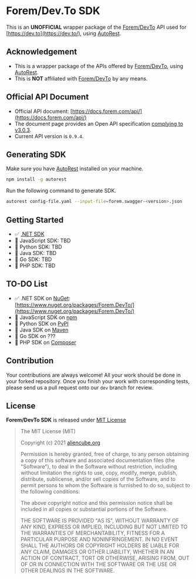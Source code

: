 # Forem/Dev.To SDK #

This is an **UNOFFICIAL** wrapper package of the [Forem/DevTo](https://github.com/forem/forem) API used for [https://dev.to](https://dev.to/), using [AutoRest](https://aka.ms/autorest).


## Acknowledgement ##

* This is a wrapper package of the APIs offered by [Forem/DevTo](https://github.com/forem/forem), using [AutoRest](https://aka.ms/autorest).
* This is **NOT** affiliated with [Forem/DevTo](https://github.com/forem/forem) by any means.


## Official API Document ##

* Official API document: [https://docs.forem.com/api/](https://docs.forem.com/api/)
* The document page provides an Open API specification [complying to v3.0.3](http://spec.openapis.org/oas/v3.0.3).
* Current API version is `0.9.4`.


## Generating SDK ##

Make sure you have [AutoRest](https://aka.ms/autorest) installed on your machine.

```bash
npm install -g autorest
```

Run the following command to generate SDK.

```bash
autorest config-file.yaml --input-file=forem.swagger-<version>.json
```


## Getting Started ##

* ✅ [.NET SDK](./docs/csharp.md)
* 🔲 JavaScript SDK: TBD
* 🔲 Python SDK: TBD
* 🔲 Java SDK: TBD
* 🔲 Go SDK: TBD
* 🔲 PHP SDK: TBD


## TO-DO List ##

* ✅ .NET SDK on [NuGet](https://nuget.org/): [https://www.nuget.org/packages/Forem.DevTo/](https://www.nuget.org/packages/Forem.DevTo/)
* 🔲 JavaScript SDK on [npm](https://npmjs.com/)
* 🔲 Python SDK on [PyPI](https://pypi.org/)
* 🔲 Java SDK on [Maven](https://mvnrepository.com/)
* 🔲 Go SDK on ???
* 🔲 PHP SDK on [Composer](https://getcomposer.org/)


## Contribution ##

Your contributions are always welcome! All your work should be done in your forked repository. Once you finish your work with corresponding tests, please send us a pull request onto our `dev` branch for review.


## License ##

**Forem/DevTo SDK** is released under [MIT License](http://opensource.org/licenses/MIT)

> The MIT License (MIT)
>
> Copyright (c) 2021 [aliencube.org](http://aliencube.org)
> 
> Permission is hereby granted, free of charge, to any person obtaining a copy of this software and associated documentation files (the "Software"), to deal in the Software without restriction, including without limitation the rights to use, copy, modify, merge, publish, distribute, sublicense, and/or sell copies of the Software, and to permit persons to whom the Software is furnished to do so, subject to the following conditions:
> 
> The above copyright notice and this permission notice shall be included in all copies or substantial portions of the Software.
> 
> THE SOFTWARE IS PROVIDED "AS IS", WITHOUT WARRANTY OF ANY KIND, EXPRESS OR IMPLIED, INCLUDING BUT NOT LIMITED TO THE WARRANTIES OF MERCHANTABILITY, FITNESS FOR A PARTICULAR PURPOSE AND NONINFRINGEMENT. IN NO EVENT SHALL THE AUTHORS OR COPYRIGHT HOLDERS BE LIABLE FOR ANY CLAIM, DAMAGES OR OTHER LIABILITY, WHETHER IN AN ACTION OF CONTRACT, TORT OR OTHERWISE, ARISING FROM, OUT OF OR IN CONNECTION WITH THE SOFTWARE OR THE USE OR OTHER DEALINGS IN THE SOFTWARE.
